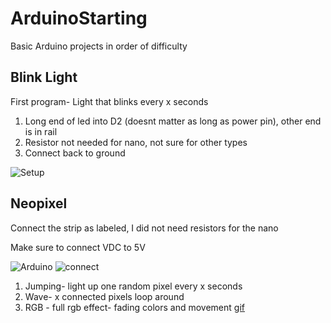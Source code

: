# ArduinoStarting
Basic Arduino projects in order of difficulty

## Blink Light
First program- Light that blinks every x seconds

1. Long end of led into D2 (doesnt matter as long as power pin), other end is in rail
2. Resistor not needed for nano, not sure for other types
3. Connect back to ground

![Setup](https://raw.githubusercontent.com/qwertyuiop888/ArduinoStarting/master/images/IMG_20191216_193600199_HDR.jpg)

## Neopixel
Connect the strip as labeled, I did not need resistors for the nano

Make sure to connect VDC to 5V

![Arduino](https://raw.githubusercontent.com/qwertyuiop888/ArduinoStarting/master/images/IMG_20191217_141521028_HDR.jpg)
![connect](https://raw.githubusercontent.com/qwertyuiop888/ArduinoStarting/master/images/IMG_20191217_231651660_HDR.jpg)

1. Jumping- light up one random pixel every x seconds
2. Wave- x connected pixels loop around 
3. RGB - full rgb effect- fading colors and movement [gif](https://github.com/qwertyuiop888/ArduinoStarting/blob/master/images/rgb.gif)
